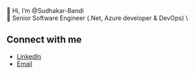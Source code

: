👋 Hi, I’m @Sudhakar-Bandi \
👀 Senior Software Engineer (.Net, Azure developer & DevOps) \

## Connect with me
- [LinkedIn](https://www.linkedin.com/in/sudhakar-bandi)
- [Email](mailto:sudhakarb1238@gmail.com) 

